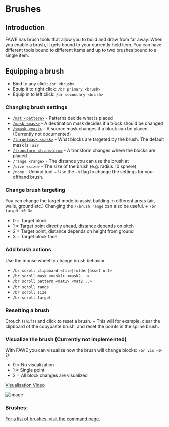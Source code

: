 # Brushes

## Introduction

FAWE has brush tools that allow you to build and draw from far away. When you enable a brush, it gets bound to your currently held item. You can have different tools bound to different items and up to two brushes bound to a single item.

## Equipping a brush

* Bind to any click:
`/br <brush>`
* Equip it to right click:
`/br primary <brush>`
* Equip in to left click:
`/br secondary <brush>`

### Changing brush settings

* [`/mat <pattern>`](../patterns.md) - Patterns decide what is placed
* [`/mask <mask>`](../masks.md#masks) - A destination mask decides if a block should be changed
* [`/smask <mask>`](../masks.md) - A source mask changes if a block can be placed (Currently not documented)
* [`/targetmask <mask>`](../masks.md) - What blocks are targeted by the brush. The default mask is `!air`
* [`/transform <transform>`](../transforms.md) - A transform changes where the blocks are placed
* `/range <range>` - The distance you can use the brush at
* `/size <size>` - The size of the brush (e.g. radius 10 sphere)
* `/none` - Unbind tool  +
Use the `-h` flag to change the settings for your offhand brush.

### Change brush targeting

You can change the target mode to assist building in different areas (air, walls, ground etc.)
Changing the `//brush range` can also be useful.  +
`/br target <0-3>`

* 0 = Target block
* 1 = Target point directly ahead, distance depends on pitch
* 2 = Target point, distance depends on height from ground
* 3 = Target block face

### Add brush actions

Use the mouse wheel to change brush behavior

* `/br scroll clipboard <file|folder|asset url>`
* `/br scroll mask <mask1> <mask2...>`
* `/br scroll pattern <mat1> <mat2...>`
* `/br scroll range`
* `/br scroll size`
* `/br scroll target`

### Resetting a brush

Crouch (`shift`) and click to reset a brush. +
This will for example, clear the clipboard of the copypaste brush, and reset the points in the spline brush.

### Visualize the brush (Currently not implemented)

With FAWE you can visualize how the brush will change blocks:
`/br vis <0-2>`

* 0 = No visualization
* 1 = Single point
* 2 = All block changes are visualized

[Visualisation Video](https://www.youtube.com/watch?v=xX-MTSLoNXw)

![image](https://i.imgur.com/J2g6Qfn.jpeg)

### Brushes:

[For a list of brushes, visit the command page.](main-commands-and-permissions.md#brush-commands)